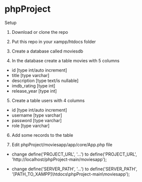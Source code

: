 # phpProject
Setup

1. Download or clone the repo

2. Put this repo in your xampp/htdocs folder

3. Create a database called moviesdb

4. In the database create a table movies with 5 columns
 - id [type int/auto increment]
 - title [type varchar]
 - description [type text/is nullable]
 - imdb_rating [type int]
 - release_year [type int]

5. Create a table users with 4 columns
 - id [type int/auto increment]
 - username [type varchar]
 - password [type varchar]
 - role [type varchar]

6. Add some records to the table

7. Edit phpProject/moviesapp/app/core/App.php file
  - change define('PROJECT_URL', '...')
  to
  define('PROJECT_URL', 'http://localhost/phpProject-main/moviesapp');
  
  - change define('SERVER_PATH', '...')
  to
  define('SERVER_PATH', '[PATH_TO_XAMPP]\htdocs\phpProject-main\moviesapp');
  
